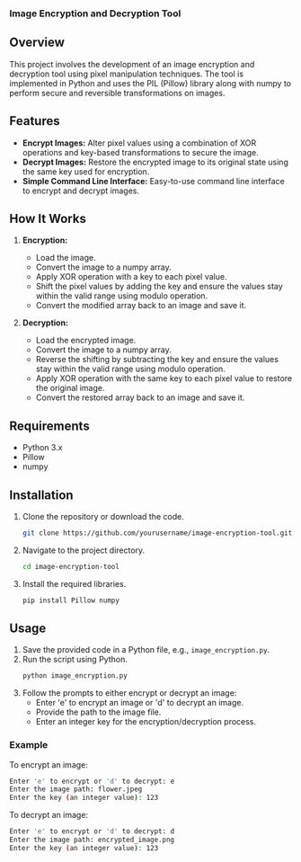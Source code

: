 ### Image Encryption and Decryption Tool

## Overview

This project involves the development of an image encryption and decryption tool using pixel manipulation techniques. The tool is implemented in Python and uses the PIL (Pillow) library along with numpy to perform secure and reversible transformations on images.

## Features

- **Encrypt Images:** Alter pixel values using a combination of XOR operations and key-based transformations to secure the image.
- **Decrypt Images:** Restore the encrypted image to its original state using the same key used for encryption.
- **Simple Command Line Interface:** Easy-to-use command line interface to encrypt and decrypt images.

## How It Works

1. **Encryption:**
   - Load the image.
   - Convert the image to a numpy array.
   - Apply XOR operation with a key to each pixel value.
   - Shift the pixel values by adding the key and ensure the values stay within the valid range using modulo operation.
   - Convert the modified array back to an image and save it.

2. **Decryption:**
   - Load the encrypted image.
   - Convert the image to a numpy array.
   - Reverse the shifting by subtracting the key and ensure the values stay within the valid range using modulo operation.
   - Apply XOR operation with the same key to each pixel value to restore the original image.
   - Convert the restored array back to an image and save it.

## Requirements

- Python 3.x
- Pillow
- numpy

## Installation

1. Clone the repository or download the code.
   ```bash
   git clone https://github.com/yourusername/image-encryption-tool.git
   ```
2. Navigate to the project directory.
   ```bash
   cd image-encryption-tool
   ```
3. Install the required libraries.
   ```bash
   pip install Pillow numpy
   ```

## Usage

1. Save the provided code in a Python file, e.g., `image_encryption.py`.
2. Run the script using Python.
   ```bash
   python image_encryption.py
   ```
3. Follow the prompts to either encrypt or decrypt an image:
   - Enter 'e' to encrypt an image or 'd' to decrypt an image.
   - Provide the path to the image file.
   - Enter an integer key for the encryption/decryption process.

### Example

To encrypt an image:
```bash
Enter 'e' to encrypt or 'd' to decrypt: e
Enter the image path: flower.jpeg
Enter the key (an integer value): 123
```

To decrypt an image:
```bash
Enter 'e' to encrypt or 'd' to decrypt: d
Enter the image path: encrypted_image.png
Enter the key (an integer value): 123
```
